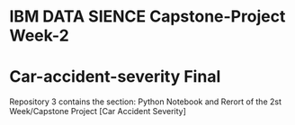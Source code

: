 # IBM DATA SIENCE Capstone-Project  Week-2 
# Car-accident-severity Final 

Repository 3 contains the section: Python Notebook and Rerort  of the 2st Week/Capstone Project [Car Accident Severity]

